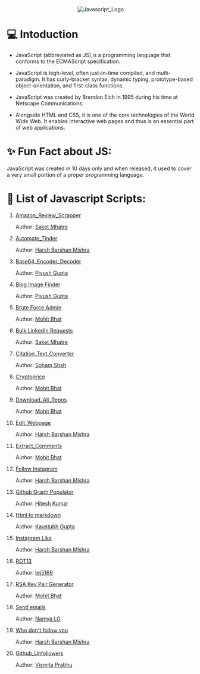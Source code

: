 <div align="center"><img  src="https://logodix.com/logo/374740.png" alt="Javascript_Logo"  /></div>
 <h1> 💻 Intoduction </h1>

* JavaScript (abbreviated as JS),is a programming language that conforms to the ECMAScript specification.

* JavaScript is high-level, often just-in-time compiled, and multi-paradigm. It has curly-bracket syntax, dynamic typing, prototype-based object-orientation, and first-class functions.

* JavaScript was created by Brendan Eich in 1995 during his time at Netscape Communications. 

* Alongside HTML and CSS, it is one of the core technologies of the World Wide Web. It enables interactive web pages and thus is an essential part of web applications.

# ✨ Fun Fact about JS: 

JavaScript was created in 10 days only and when released, it used to cover a very small portion of a proper programming language.

# 📌 List of Javascript Scripts: 

1. [Amazon_Review_Scrapper](https://github.com/HarshCasper/Rotten-Scripts/tree/master/JavaScript/Amazon_Review_Scrapper)
     
      Author: [Saket Mhatre](https://github.com/SANKET7738)
      
2. [Automate_Tinder](https://github.com/HarshCasper/Rotten-Scripts/tree/master/JavaScript/Automate_Tinder)
    
     Author: [Harsh Barshan Mishra](https://github.com/HarshCasper)  
3. [Base64_Encoder_Decoder](https://github.com/HarshCasper/Rotten-Scripts/tree/master/JavaScript/Base64_Encoder_Decoder)

     Author: [Piyush Gupta](https://github.com/gupta-piyush19)
4.   [Blog Image Finder](https://github.com/HarshCasper/Rotten-Scripts/tree/master/JavaScript/Blog_Image_Finder)

      Author: [Piyush Gupta](https://github.com/gupta-piyush19)
5.   [Brute Force Admin](https://github.com/HarshCasper/Rotten-Scripts/tree/master/JavaScript/Brute_Force_Admin)

     Author: [Mohit Bhat](https://github.com/mbcse)
6.  [Bulk LinkedIn Requests](https://github.com/HarshCasper/Rotten-Scripts/tree/master/JavaScript/Bulk_LinkedIn_Requests)

     Author: [Saket Mhatre](https://github.com/SANKET7738)
7.  [Citation_Text_Converter](https://github.com/HarshCasper/Rotten-Scripts/tree/master/JavaScript/Citation_Text_Converter)

     Author: [Soham Shah](https://github.com/sohamsshah)
8.  [Cryptoprice](https://github.com/HarshCasper/Rotten-Scripts/tree/master/JavaScript/Cryptoprice)

     Author: [Mohit Bhat](https://github.com/mbcse)
9.  [Download_All_Repos](https://github.com/HarshCasper/Rotten-Scripts/tree/master/JavaScript/Download_All_Repos)

     Author: [Mohit Bhat](https://github.com/mbcse)
10. [Edit_Webpage](https://github.com/HarshCasper/Rotten-Scripts/tree/master/JavaScript/Edit_Webpage)

     Author: [Harsh Barshan Mishra](https://github.com/HarshCasper) 
11.  [Extract_Comments](https://github.com/HarshCasper/Rotten-Scripts/tree/master/JavaScript/Extract_Comments)

      Author: [Mohit Bhat](https://github.com/mbcse)
12. [Follow Instagram](https://github.com/HarshCasper/Rotten-Scripts/tree/master/JavaScript/Follow_Instagram)

     Author: [Harsh Barshan Mishra](https://github.com/HarshCasper) 
13.  [Github Graph Populator](https://github.com/HarshCasper/Rotten-Scripts/tree/master/JavaScript/GitHub_Graph_Populator)

     Author: [Hitesh Kumar](https://github.com/HeroicHitesh)
14.  [Html to markdown](https://github.com/HarshCasper/Rotten-Scripts/tree/master/JavaScript/Html_to_Markdown)

     Author: [Kaustubh Gupta](https://github.com/kaustubhgupta)
15.  [Instagram Like](https://github.com/HarshCasper/Rotten-Scripts/tree/master/JavaScript/Instagram_Like)

     Author: [Harsh Barshan Mishra](https://github.com/HarshCasper)
16.  [ROT13](https://github.com/HarshCasper/Rotten-Scripts/tree/master/JavaScript/ROT13_Decryption)

     Author: [tej5169](https://github.com/tej5169)
17.  [RSA Key Pair Generator](https://github.com/HarshCasper/Rotten-Scripts/tree/master/JavaScript/RSA_Key_Pair_Generator)

     Author: [Mohit Bhat](https://github.com/mbcse)
18.  [Send emails](https://github.com/HarshCasper/Rotten-Scripts/tree/master/JavaScript/Send_Emails)

     Author: [Namya LG](https://github.com/Namyalg)
19.  [Who don't follow you](https://github.com/HarshCasper/Rotten-Scripts/tree/master/JavaScript/Who_Don't_Follow_You)

     Author: [Harsh Barshan Mishra](https://github.com/HarshCasper)
20.  [Github_Unfollowers](https://github.com/HarshCasper/Rotten-Scripts/tree/master/JavaScript/Github_Unfollowers)

     Author: [Vismita Prabhu](https://github.com/vismitap)
